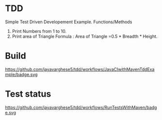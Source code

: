 # TDD

Simple Test Driven Developement Example.
Functions/Methods
1. Print Numbers from 1 to 10.
2. Print area of Triangle 
     Formula : Area of Triangle =0.5 * Breadth * Height.
     
# Build
https://github.com/jayavarghese5/tdd/workflows/JavaCIwithMavenTddExample/badge.svg
     
# Test status
https://github.com/jayavarghese5/tdd/workflows/RunTestsWithMaven/badge.svg
